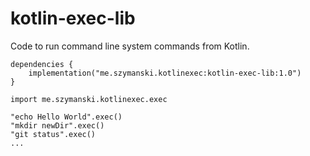 # kotlin-exec-lib
Code to run command line system commands from Kotlin.  
```
dependencies {
    implementation("me.szymanski.kotlinexec:kotlin-exec-lib:1.0")
}
```

```
import me.szymanski.kotlinexec.exec

"echo Hello World".exec()
"mkdir newDir".exec()
"git status".exec()
...
```
